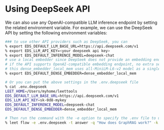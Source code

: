 # Using DeepSeek API

We can also use any OpenAI-compatible LLM inference endpoint by setting the related 
environment variable. For example, we can use the DeepSeek API by setting the following
environment variables:

```bash
### to use other API providers such as DeepSeek, you can
% export EDS_DEFAULT_LLM_BASE_URL=https://api.deepseek.com/v1
% export EDS_LLM_API_KEY=<your deepseek api key>
% export EDS_DEFAULT_INFERENCE_MODEL=deepseek-chat
# use a local embedder since DeepSeek does not provide an embedding endpoint yet
# if the API supports OpenAI-compatible embedding endpoint, no extra settings needed
# this dense_embedder_local_mem uses all-MiniLM-L6-v2 model as a singleton embedder
% export EDS_DEFAULT_DENSE_EMBEDDER=dense_embedder_local_mem

# Or you can put the above settings in the .env.deepseek file
% cat .env.deepseek
LEET_HOME=/Users/myhome/leettools
EDS_DEFAULT_LLM_BASE_URL=https://api.deepseek.com/v1
EDS_LLM_API_KEY=sk-0d8-mykey
EDS_DEFAULT_INFERENCE_MODEL=deepseek-chat
EDS_DEFAULT_DENSE_EMBEDDER=dense_embedder_local_mem

# Then run the command with the -e option to specify the .env file to use
% leet flow -e .env.deepseek -t answer -q "How does GraphRAG work?" -k graphrag -l info
```